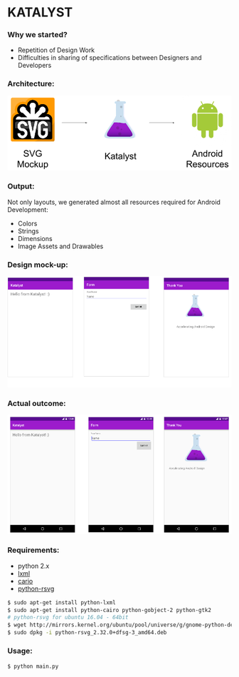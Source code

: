 # KATALYST


### Why we started?

* Repetition of Design Work
* Difficulties in sharing of specifications between Designers and Developers


### Architecture:

![Architecture](architecture.png?raw=true)

### Output:
Not only layouts, we generated almost all resources required for Android Development:
* Colors
* Strings
* Dimensions
* Image Assets and Drawables


### Design mock-up:
![Design mock-up](mockup.png?raw=true)


### Actual outcome:

![Actual outcome](output.png?raw=true)


### Requirements:
* python 2.x
* [lxml](http://lxml.de/)
* [cario](https://www.cairographics.org/pycairo/)
* [python-rsvg](http://packages.ubuntu.com/xenial/python-rsvg)

```bash
$ sudo apt-get install python-lxml
$ sudo apt-get install python-cairo python-gobject-2 python-gtk2
# python-rsvg for ubuntu 16.04 - 64bit
$ wget http://mirrors.kernel.org/ubuntu/pool/universe/g/gnome-python-desktop/python-rsvg_2.32.0+dfsg-3_amd64.deb
$ sudo dpkg -i python-rsvg_2.32.0+dfsg-3_amd64.deb
```


### Usage:
```bash
$ python main.py
```